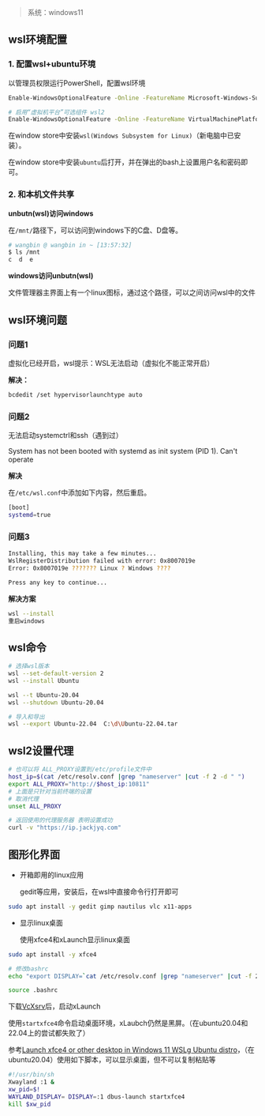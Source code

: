 > 系统：windows11

## wsl环境配置

### 1. 配置wsl+ubuntu环境

以管理员权限运行PowerShell，配置wsl环境

```bash
Enable-WindowsOptionalFeature -Online -FeatureName Microsoft-Windows-Subsystem-Linux

# 启用“虚拟机平台”可选组件 wsl2
Enable-WindowsOptionalFeature -Online -FeatureName VirtualMachinePlatform
```

在window store中安装```wsl(Windows Subsystem for Linux)```（新电脑中已安装）。

在window store中安装```ubuntu```后打开，并在弹出的bash上设置用户名和密码即可。

### 2. 和本机文件共享

**unbutn(wsl)访问windows**

在```/mnt/```路径下，可以访问到windows下的C盘、D盘等。

```bash
# wangbin @ wangbin in ~ [13:57:32]
$ ls /mnt
c  d  e
```

**windows访问unbutn(wsl)**

文件管理器主界面上有一个linux图标，通过这个路径，可以之间访问wsl中的文件

## wsl环境问题

### **问题1**

虚拟化已经开启，wsl提示：WSL无法启动（虚拟化不能正常开启）

**解决：**

```bash
bcdedit /set hypervisorlaunchtype auto
```

### **问题2**

无法启动systemctrl和ssh（遇到过）

 System has not been booted with systemd as init system (PID 1). Can't operate

**解决**

在```/etc/wsl.conf```中添加如下内容，然后重启。

```bash
[boot]
systemd=true
```

### **问题3**

```bash
Installing, this may take a few minutes...
WslRegisterDistribution failed with error: 0x8007019e
Error: 0x8007019e ??????? Linux ? Windows ????

Press any key to continue...
```

**解决方案**

```bash
wsl --install
重启windows
```

## wsl命令

```bash
# 选择wsl版本
wsl --set-default-version 2
wsl --install Ubuntu

wsl --t Ubuntu-20.04
wsl --shutdown Ubuntu-20.04

# 导入和导出
wsl --export Ubuntu-22.04  C:\d\Ubuntu-22.04.tar
```

## wsl2设置代理

```bash
# 也可以将 ALL_PROXY设置到/etc/profile文件中
host_ip=$(cat /etc/resolv.conf |grep "nameserver" |cut -f 2 -d " ")
export ALL_PROXY="http://$host_ip:10811"
# 上面是只针对当前终端的设置
# 取消代理
unset ALL_PROXY
```

```bash
# 返回使用的代理服务器 表明设置成功
curl -v "https://ip.jackjyq.com"
```

## 图形化界面

+ 开箱即用的linux应用

  gedit等应用，安装后，在wsl中直接命令行打开即可

```bash
sudo apt install -y gedit gimp nautilus vlc x11-apps
```

+ 显示linux桌面

  使用xfce4和xLaunch显示linux桌面

```bash
sudo apt install -y xfce4

# 修改bashrc
echo "export DISPLAY=`cat /etc/resolv.conf |grep "nameserver" |cut -f 2 -d " "`:0" >> .bashrc

source .bashrc
```

下载[VcXsrv](https://sourceforge.net/projects/vcxsrv/)后，启动xLaunch

使用```startxfce4```命令启动桌面环境，xLaubch仍然是黑屏。（在ubuntu20.04和22.04上的尝试都失败了）

参考[Launch xfce4 or other desktop in Windows 11 WSLg Ubuntu distro](https://askubuntu.com/questions/1385703/launch-xfce4-or-other-desktop-in-windows-11-wslg-ubuntu-distro)，（在ubuntu20.04）使用如下脚本，可以显示桌面，但不可以复制粘贴等

```bash
#!/usr/bin/sh
Xwayland :1 &
xw_pid=$!
WAYLAND_DISPLAY= DISPLAY=:1 dbus-launch startxfce4
kill $xw_pid
```